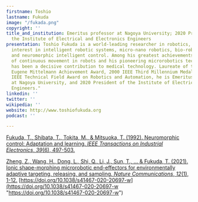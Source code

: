 ```yaml
---
firstname: Toshio
lastname: Fukuda
image: "/fukada.png"
copyright: ''
title_and_institution: Emeritus professor at Nagoya University; 2020 President of
  the Institute of Electrical and Electronics Engineers
presentation: Toshio Fukuda is a world-leading researcher in robotics, with special
  interest in intelligent robotic systems, micro-nano robotics, bio-robotic system
  and neuromorphic intelligent control. Among his greatest achievements are the development
  of continuous movement in robots and his pioneering microrobotics technology that
  has been a decisive contribution to medical technology. Laureate of the 1997 Dr.-Ing.
  Eugene Mittelmann Achievement Award, 2000 IEEE Third Millennium Medal, and 2010
  IEEE Technical Field Award on Robotics and Automation, he is Emeritus professor
  at Nagoya University, and 2020 President of the Institute of Electrical and Electronics
  Engineers."
linkedin: ''
twitter: ''
wikipedia: ''
website: http://www.toshiofukuda.org
podcast: ''

---
```

[Fukuda, T., Shibata, T., Tokita, M., & Mitsuoka, T. (1992). Neuromorphic control: Adaptation and learning. _IEEE Transactions on Industrial Electronics_, _39_(6), 497-503.](https://ieeexplore.ieee.org/document/170968 "Fukuda, T., Shibata, T., Tokita, M., & Mitsuoka, T. (1992). Neuromorphic control: Adaptation and learning. IEEE Transactions on Industrial Electronics, 39(6), 497-503.") 

[Zheng, Z., Wang, H., Dong, L., Shi, Q., Li, J., Sun, T., ... & Fukuda, T. (2021). Ionic shape-morphing microrobotic end-effectors for environmentally adaptive targeting, releasing, and sampling. _Nature Communications_, _12_(1), 1-12.]() [https://doi.org/10.1038/s41467-020-20697-w](https://doi.org/10.1038/s41467-020-20697-w "https://doi.org/10.1038/s41467-020-20697-w")